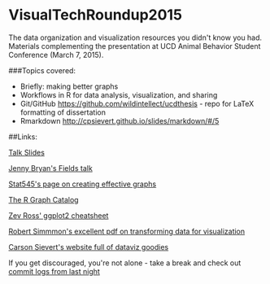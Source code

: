 # VisualTechRoundup2015
The data organization and visualization resources you didn't know you had.  Materials complementing the presentation at UCD Animal Behavior Student Conference (March 7, 2015).

###Topics covered:

* Briefly: making better graphs
* Workflows in R for data analysis, visualization, and sharing
* Git/GitHub
    https://github.com/wildintellect/ucdthesis - repo for LaTeX formatting of dissertation
* Rmarkdown
   http://cpsievert.github.io/slides/markdown/#/5

##Links:

[Talk Slides](https://myfanwy.github.io/VisualTechRoundup2015/#/)

[Jenny Bryan's Fields talk](http://www.fields.utoronto.ca/video-archive/static/2015/02/318-4374/mergedvideo.ogv)

[Stat545's page on creating effective graphs](https://stat545-ubc.github.io/block015_graph-dos-donts.html)

[The R Graph Catalog](http://shinyapps.stat.ubc.ca/r-graph-catalog/)

[Zev Ross' ggplot2 cheatsheet](http://zevross.com/blog/2014/08/04/beautiful-plotting-in-r-a-ggplot2-cheatsheet-3/)

[Robert Simmmon's excellent pdf on transforming data for visualization](https://www.dropbox.com/s/yq9bzoavnj7bsc4/NICAR_2015_simmon_20150306.pdf?n=6155)

[Carson Sievert's website full of dataviz goodies](http://cpsievert.github.io/)

If you get discouraged, you're not alone - take a break and check out [commit logs from last night](http://www.commitlogsfromlastnight.com/)

